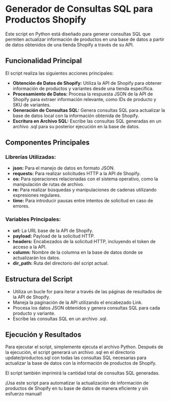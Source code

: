 # Generador de Consultas SQL para Productos Shopify

Este script en Python está diseñado para generar consultas SQL que permiten actualizar información de productos en una base de datos a partir de datos obtenidos de una tienda Shopify a través de su API.

## Funcionalidad Principal

El script realiza las siguientes acciones principales:

- **Obtención de Datos de Shopify:** Utiliza la API de Shopify para obtener información de productos y variantes desde una tienda específica.
- **Procesamiento de Datos:** Procesa la respuesta JSON de la API de Shopify para extraer información relevante, como IDs de producto y SKU de variantes.
- **Generación de Consultas SQL:** Genera consultas SQL para actualizar la base de datos local con la información obtenida de Shopify.
- **Escritura en Archivo SQL:** Escribe las consultas SQL generadas en un archivo .sql para su posterior ejecución en la base de datos.

## Componentes Principales

### Librerías Utilizadas:

- **json:** Para el manejo de datos en formato JSON.
- **requests:** Para realizar solicitudes HTTP a la API de Shopify.
- **os:** Para operaciones relacionadas con el sistema operativo, como la manipulación de rutas de archivo.
- **re:** Para realizar búsquedas y manipulaciones de cadenas utilizando expresiones regulares.
- **time:** Para introducir pausas entre intentos de solicitud en caso de errores.

### Variables Principales:

- **url:** La URL base de la API de Shopify.
- **payload:** Payload de la solicitud HTTP.
- **headers:** Encabezados de la solicitud HTTP, incluyendo el token de acceso a la API.
- **column:** Nombre de la columna en la base de datos donde se actualizarán los datos.
- **dir_path:** Ruta del directorio del script actual.

## Estructura del Script

- Utiliza un bucle for para iterar a través de las páginas de resultados de la API de Shopify.
- Maneja la paginación de la API utilizando el encabezado Link.
- Procesa los datos JSON obtenidos y genera consultas SQL para cada producto y variante.
- Escribe las consultas SQL en un archivo .sql.

## Ejecución y Resultados

Para ejecutar el script, simplemente ejecuta el archivo Python. Después de la ejecución, el script generará un archivo .sql en el directorio update/productos.sql con todas las consultas SQL necesarias para actualizar la base de datos con la información de productos de Shopify.

El script también imprimirá la cantidad total de consultas SQL generadas.

¡Usa este script para automatizar la actualización de información de productos de Shopify en tu base de datos de manera eficiente y sin esfuerzo manual!

